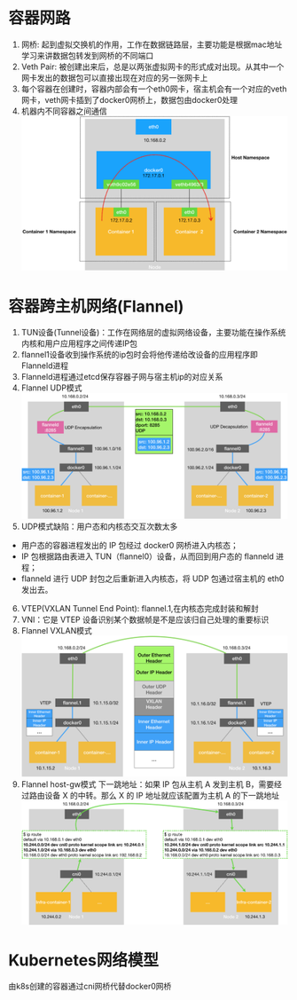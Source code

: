 # 容器网路
1. 网桥: 起到虚拟交换机的作用，工作在数据链路层，主要功能是根据mac地址学习来讲数据包转发到网桥的不同端口
2. Veth Pair: 被创建出来后，总是以两张虚拟网卡的形式成对出现。从其中一个网卡发出的数据包可以直接出现在对应的另一张网卡上
3. 每个容器在创建时，容器内部会有一个eth0网卡，宿主机会有一个对应的veth网卡，veth网卡插到了docker0网桥上，数据包由docker0处理
4. 机器内不同容器之间通信
![](https://github.com/batscars/kube-study/blob/master/imgs/容器网络.jpg?row=true)

# 容器跨主机网络(Flannel)
1. TUN设备(Tunnel设备)：工作在网络层的虚拟网络设备，主要功能在操作系统内核和用户应用程序之间传递IP包
2. flannel1设备收到操作系统的ip包时会将他传递给改设备的应用程序即Flanneld进程
3. Flanneld进程通过etcd保存容器子网与宿主机ip的对应关系
4. Flannel UDP模式
![](https://github.com/batscars/kube-study/blob/master/imgs/flannel_udp.jpg?row=true)
5. UDP模式缺陷：用户态和内核态交互次数太多
- 用户态的容器进程发出的 IP 包经过 docker0 网桥进入内核态；
- IP 包根据路由表进入 TUN（flannel0）设备，从而回到用户态的 flanneld 进程；
- flanneld 进行 UDP 封包之后重新进入内核态，将 UDP 包通过宿主机的 eth0 发出去。
6. VTEP(VXLAN Tunnel End Point): flannel.1,在内核态完成封装和解封
7. VNI：它是 VTEP 设备识别某个数据帧是不是应该归自己处理的重要标识
8. Flannel VXLAN模式
![](https://github.com/batscars/kube-study/blob/master/imgs/flannel_vxlan.jpg?row=true)
9. Flannel host-gw模式
下一跳地址：如果 IP 包从主机 A 发到主机 B，需要经过路由设备 X 的中转。那么 X 的 IP 地址就应该配置为主机 A 的下一跳地址
![](https://github.com/batscars/kube-study/blob/master/imgs/flannel_host_gw.jpg?row=true)

# Kubernetes网络模型
由k8s创建的容器通过cni网桥代替docker0网桥